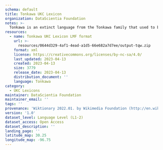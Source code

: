 ```yaml
---
schema: default
title: Tonkawa UKC Lexicon
organization: DataScientia Foundation
notes: >-
  Tonkawa is an extinct language from the Tonkawa family that used to be spoken in North America. The UKC Lexicon of Tonkawa is represented as a lexico-semantic network. It consists of words, word senses, synsets, as well as sense-level and synset-level relationships
resources:
  - name: Tonkawa UKC Lexicon LMF format
    url: >-
      resources/0644d329-4af1-4ead-a1d5-66e682a7d7ee/output-tqw.zip
    format: xml
    license: https://creativecommons.org/licenses/by-nc-sa/4.0/
    last_updated: 2023-04-13
    created: 2023-04-13
    size: 3779
    release_date: 2023-04-13
    distribution_document: ''
    language: Tonkawa
category:
  - UKC Lexicons
maintainer: DataScientia Foundation
maintainer_email: ''
tags: ''
provenance: 'Wiktionary 2022.01. by Wikimedia Foundation (http://en.wiktionary.org); CogNet 2.1 by Khuyagbaatar Batsuren, National University of Mongolia (http://cognet.ukc.disi.unitn.it); Native Languages of the Americas 2021.11. by Laura Redish and Orrin Lewis (http://www.native-languages.org); Princeton WordNet 2.1 by Princeton University (https://wordnet.princeton.edu)'
version: '1.0'
dataset_level: Language Level (L1-2)
dataset_access: Open Access
dataset_description: ''
landing_page: ''
latitude_map: 30.25
longitude_map: -96.75
---
```

